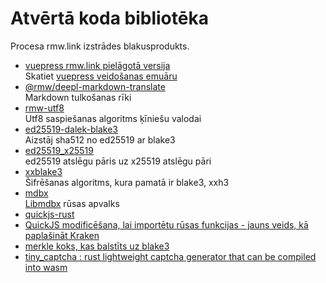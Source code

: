 # Atvērtā koda bibliotēka

Procesa rmw.link izstrādes blakusprodukts.

* [vuepress rmw.link pielāgotā versija](https://github.com/rmw-link/blog-vuepress2)  
  Skatiet [vuepress veidošanas emuāru](/log/2020-11-29-vuepress.html)
* [@rmw/deepl-markdown-translate](https://www.npmjs.com/package/@rmw/deepl-markdown-translate)  
  Markdown tulkošanas rīki
* [rmw-utf8](https://docs.rs/crate/rmw-utf8)  
  Utf8 saspiešanas algoritms ķīniešu valodai
* [ed25519-dalek-blake3](https://github.com/rmw-lib/ed25519_x25519)  
  Aizstāj sha512 no ed25519 ar blake3
* [ed25519_x25519](https://github.com/rmw-lib/ed25519_x25519)  
  ed25519 atslēgu pāris uz x25519 atslēgu pāri
* [xxblake3](https://docs.rs/crate/xxblake3)  
  Šifrēšanas algoritms, kura pamatā ir blake3, xxh3
* [mdbx](https://docs.rs/crate/mdbx)  
  [Libmdbx](https://github.com/erthink/libmdbx) rūsas apvalks
* [quickjs-rust](https://github.com/rmw-lib/quickjs-rust)
* [QuickJS modificēšana, lai importētu rūsas funkcijas - jauns veids, kā paplašināt Kraken](/log/2022-04-29-quickjs-rust.html)
* [merkle koks, kas balstīts uz blake3](/log/2022-06-02-blake3_merkle.html)
* [tiny_captcha : rust lightweight captcha generator that can be compiled into wasm](/log/2022-06-24_tiny_captcha.html)